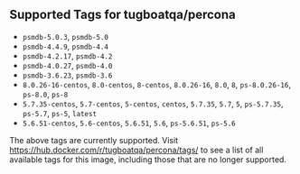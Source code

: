## Supported Tags for tugboatqa/percona

* `psmdb-5.0.3`, `psmdb-5.0`
* `psmdb-4.4.9`, `psmdb-4.4`
* `psmdb-4.2.17`, `psmdb-4.2`
* `psmdb-4.0.27`, `psmdb-4.0`
* `psmdb-3.6.23`, `psmdb-3.6`
* `8.0.26-16-centos`, `8.0-centos`, `8-centos`, `8.0.26-16`, `8.0`, `8`, `ps-8.0.26-16`, `ps-8.0`, `ps-8`
* `5.7.35-centos`, `5.7-centos`, `5-centos`, `centos`, `5.7.35`, `5.7`, `5`, `ps-5.7.35`, `ps-5.7`, `ps-5`, `latest`
* `5.6.51-centos`, `5.6-centos`, `5.6.51`, `5.6`, `ps-5.6.51`, `ps-5.6`

The above tags are currently supported. Visit https://hub.docker.com/r/tugboatqa/percona/tags/ to see a list of all available tags for this image, including those that are no longer supported.
